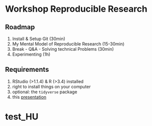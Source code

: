# Workshop Reproducible Research
## Roadmap

1. Install & Setup Git (30min)
2. My Mental Model of Reproducible Research (15-30min)
3. Break - Q&A - Solving technical Problems (30min) 
4. Experimenting (1h)

## Requirements

1. RStudio (>1.1.4) & R (>3.4) installed
2. right to install things on your computer
3. optional: the `tidyverse` package
4. this [presentation](https://raw.githubusercontent.com/aaronpeikert/workshop-reproducible-research/master/01presentation-git.md)
# test_HU
